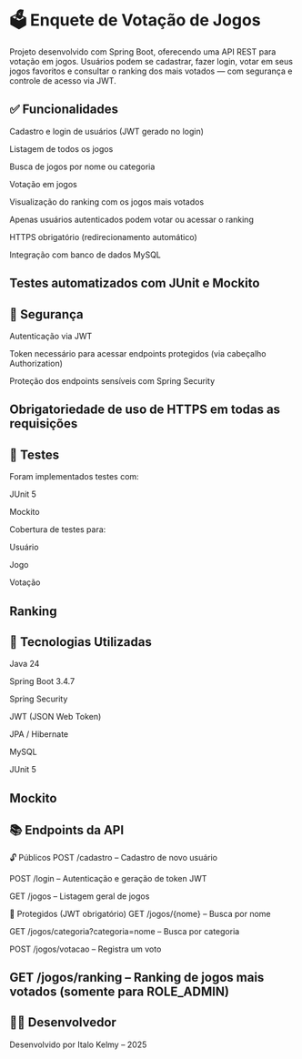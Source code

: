 # 🗳️ Enquete de Votação de Jogos
Projeto desenvolvido com Spring Boot, oferecendo uma API REST para votação em jogos. Usuários podem se cadastrar, fazer login, votar em seus jogos favoritos e consultar o ranking dos mais votados — com segurança e controle de acesso via JWT.

## ✅ Funcionalidades
Cadastro e login de usuários (JWT gerado no login)

Listagem de todos os jogos

Busca de jogos por nome ou categoria

Votação em jogos

Visualização do ranking com os jogos mais votados

Apenas usuários autenticados podem votar ou acessar o ranking

HTTPS obrigatório (redirecionamento automático)

Integração com banco de dados MySQL

Testes automatizados com JUnit e Mockito
---
## 🔐 Segurança
Autenticação via JWT

Token necessário para acessar endpoints protegidos (via cabeçalho Authorization)

Proteção dos endpoints sensíveis com Spring Security

Obrigatoriedade de uso de HTTPS em todas as requisições
---
## 🧪 Testes
Foram implementados testes com:

JUnit 5

Mockito

Cobertura de testes para:

Usuário

Jogo

Votação

Ranking
---
## 🚀 Tecnologias Utilizadas
Java 24

Spring Boot 3.4.7

Spring Security

JWT (JSON Web Token)

JPA / Hibernate

MySQL

JUnit 5

Mockito
---
## 📚 Endpoints da API
🔓 Públicos
POST /cadastro – Cadastro de novo usuário

POST /login – Autenticação e geração de token JWT

GET /jogos – Listagem geral de jogos

🔐 Protegidos (JWT obrigatório)
GET /jogos/{nome} – Busca por nome

GET /jogos/categoria?categoria=nome – Busca por categoria

POST /jogos/votacao – Registra um voto

GET /jogos/ranking – Ranking de jogos mais votados (somente para ROLE_ADMIN)
---
## 👨‍💻 Desenvolvedor
Desenvolvido por Italo Kelmy – 2025
